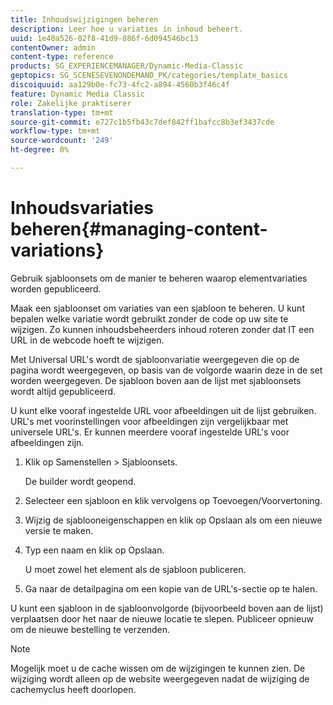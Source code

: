```yaml
---
title: Inhoudswijzigingen beheren
description: Leer hoe u variaties in inhoud beheert.
uuid: 1e40a526-02f8-41d9-886f-6d094546bc13
contentOwner: admin
content-type: reference
products: SG_EXPERIENCEMANAGER/Dynamic-Media-Classic
geptopics: SG_SCENESEVENONDEMAND_PK/categories/template_basics
discoiquuid: aa129b0e-fc73-4fc2-a894-4560b3f46c4f
feature: Dynamic Media Classic
role: Zakelijke praktiserer
translation-type: tm+mt
source-git-commit: e727c1b5fb43c7def842ff1bafcc8b3ef3437cde
workflow-type: tm+mt
source-wordcount: '249'
ht-degree: 0%

---
```



# Inhoudsvariaties beheren{#managing-content-variations}

Gebruik sjabloonsets om de manier te beheren waarop elementvariaties worden gepubliceerd.

Maak een sjabloonset om variaties van een sjabloon te beheren. U kunt bepalen welke variatie wordt gebruikt zonder de code op uw site te wijzigen. Zo kunnen inhoudsbeheerders inhoud roteren zonder dat IT een URL in de webcode hoeft te wijzigen.

Met Universal URL&#39;s wordt de sjabloonvariatie weergegeven die op de pagina wordt weergegeven, op basis van de volgorde waarin deze in de set worden weergegeven. De sjabloon boven aan de lijst met sjabloonsets wordt altijd gepubliceerd.

U kunt elke vooraf ingestelde URL voor afbeeldingen uit de lijst gebruiken. URL&#39;s met voorinstellingen voor afbeeldingen zijn vergelijkbaar met universele URL&#39;s. Er kunnen meerdere vooraf ingestelde URL&#39;s voor afbeeldingen zijn.

1. Klik op Samenstellen > Sjabloonsets.

   De builder wordt geopend.

1. Selecteer een sjabloon en klik vervolgens op Toevoegen/Voorvertoning.
1. Wijzig de sjablooneigenschappen en klik op Opslaan als om een nieuwe versie te maken.
1. Typ een naam en klik op Opslaan.

   U moet zowel het element als de sjabloon publiceren.

1. Ga naar de detailpagina om een kopie van de URL&#39;s-sectie op te halen.

U kunt een sjabloon in de sjabloonvolgorde (bijvoorbeeld boven aan de lijst) verplaatsen door het naar de nieuwe locatie te slepen. Publiceer opnieuw om de nieuwe bestelling te verzenden.

>[!NOTE]
>
>Mogelijk moet u de cache wissen om de wijzigingen te kunnen zien. De wijziging wordt alleen op de website weergegeven nadat de wijziging de cachemyclus heeft doorlopen.

